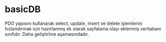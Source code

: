 basicDB
=======

PDO yapısını kullanarak select, update, insert ve delete işlemlerini hızlandırmak için hazırlanmış ek olarak sayfalama olayı eklenmiş veritabanı sınıfıdır. Daha geliştirlme aşamasındadır.
